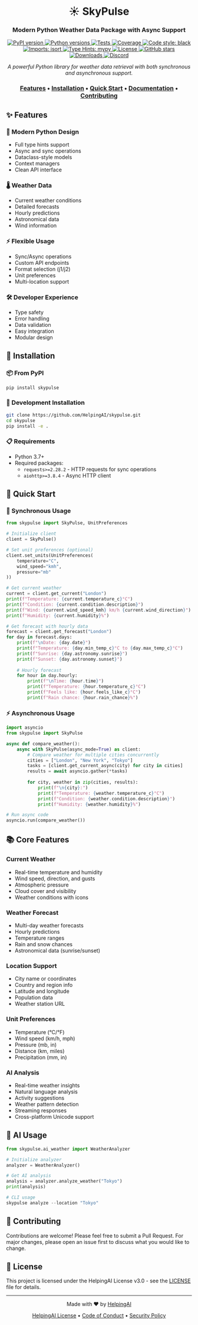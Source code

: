 <div align="center">

# ☀️ SkyPulse

<h3>Modern Python Weather Data Package with Async Support</h3>

<div align="center">
  <a href="https://pypi.org/project/skypulse/">
    <img src="https://img.shields.io/pypi/v/skypulse.svg" alt="PyPI version">
  </a>
  <a href="https://pypi.org/project/skypulse/">
    <img src="https://img.shields.io/pypi/pyversions/skypulse.svg" alt="Python versions">
  </a>
  <a href="https://github.com/HelpingAI/skypulse/actions">
    <img src="https://github.com/HelpingAI/skypulse/workflows/tests/badge.svg" alt="Tests">
  </a>
  <a href="https://codecov.io/gh/HelpingAI/skypulse">
    <img src="https://codecov.io/gh/HelpingAI/skypulse/branch/main/graph/badge.svg" alt="Coverage">
  </a>
  <a href="https://github.com/psf/black">
    <img src="https://img.shields.io/badge/code%20style-black-000000.svg" alt="Code style: black">
  </a>
  <a href="https://pycqa.github.io/isort/">
    <img src="https://img.shields.io/badge/%20imports-isort-%231674b1?style=flat&labelColor=ef8336" alt="Imports: isort">
  </a>
  <a href="https://mypy.readthedocs.io/">
    <img src="https://img.shields.io/badge/type%20hints-mypy-blue.svg" alt="Type Hints: mypy">
  </a>
  <a href="https://github.com/HelpingAI/skypulse/blob/main/LICENSE.md">
    <img src="https://img.shields.io/github/license/HelpingAI/skypulse.svg" alt="License">
  </a>
  <a href="https://github.com/HelpingAI/skypulse/stargazers">
    <img src="https://img.shields.io/github/stars/HelpingAI/skypulse.svg" alt="GitHub stars">
  </a>
  <a href="https://pepy.tech/project/skypulse">
    <img src="https://pepy.tech/badge/skypulse" alt="Downloads">
  </a>
  <a href="https://discord.gg/helpingai">
    <img src="https://img.shields.io/discord/1234567890?color=7289da&label=Discord&logo=discord&logoColor=white" alt="Discord">
  </a>
</div>

<p align="center">
  <i>A powerful Python library for weather data retrieval with both synchronous and asynchronous support.</i>
</p>

<div align="center">
  <h3>
    <a href="#features">Features</a> •
    <a href="#installation">Installation</a> •
    <a href="#quick-start">Quick Start</a> •
    <a href="#documentation">Documentation</a> •
    <a href="#contributing">Contributing</a>
  </h3>
</div>

</div>

## ✨ Features

<div class="grid">
  <div class="feature">
    <h3>🔄 Modern Python Design</h3>
    <ul>
      <li>Full type hints support</li>
      <li>Async and sync operations</li>
      <li>Dataclass-style models</li>
      <li>Context managers</li>
      <li>Clean API interface</li>
    </ul>
  </div>

  <div class="feature">
    <h3>🌡️ Weather Data</h3>
    <ul>
      <li>Current weather conditions</li>
      <li>Detailed forecasts</li>
      <li>Hourly predictions</li>
      <li>Astronomical data</li>
      <li>Wind information</li>
    </ul>
  </div>

  <div class="feature">
    <h3>⚡ Flexible Usage</h3>
    <ul>
      <li>Sync/Async operations</li>
      <li>Custom API endpoints</li>
      <li>Format selection (j1/j2)</li>
      <li>Unit preferences</li>
      <li>Multi-location support</li>
    </ul>
  </div>

  <div class="feature">
    <h3>🛠️ Developer Experience</h3>
    <ul>
      <li>Type safety</li>
      <li>Error handling</li>
      <li>Data validation</li>
      <li>Easy integration</li>
      <li>Modular design</li>
    </ul>
  </div>
</div>

## 🚀 Installation

### 📦 From PyPI
```bash
pip install skypulse
```

### 🔧 Development Installation
```bash
git clone https://github.com/HelpingAI/skypulse.git
cd skypulse
pip install -e .
```

### 📋 Requirements

- Python 3.7+
- Required packages:
  - `requests>=2.28.2` - HTTP requests for sync operations
  - `aiohttp>=3.8.4` - Async HTTP client

## 📖 Quick Start

### 🔄 Synchronous Usage
```python
from skypulse import SkyPulse, UnitPreferences

# Initialize client
client = SkyPulse()

# Set unit preferences (optional)
client.set_units(UnitPreferences(
    temperature="C",
    wind_speed="kmh",
    pressure="mb"
))

# Get current weather
current = client.get_current("London")
print(f"Temperature: {current.temperature_c}°C")
print(f"Condition: {current.condition.description}")
print(f"Wind: {current.wind_speed_kmh} km/h {current.wind_direction}")
print(f"Humidity: {current.humidity}%")

# Get forecast with hourly data
forecast = client.get_forecast("London")
for day in forecast.days:
    print(f"\nDate: {day.date}")
    print(f"Temperature: {day.min_temp_c}°C to {day.max_temp_c}°C")
    print(f"Sunrise: {day.astronomy.sunrise}")
    print(f"Sunset: {day.astronomy.sunset}")
    
    # Hourly forecast
    for hour in day.hourly:
        print(f"\nTime: {hour.time}")
        print(f"Temperature: {hour.temperature_c}°C")
        print(f"Feels like: {hour.feels_like_c}°C")
        print(f"Rain chance: {hour.rain_chance}%")
```

### ⚡ Asynchronous Usage
```python
import asyncio
from skypulse import SkyPulse

async def compare_weather():
    async with SkyPulse(async_mode=True) as client:
        # Compare weather for multiple cities concurrently
        cities = ["London", "New York", "Tokyo"]
        tasks = [client.get_current_async(city) for city in cities]
        results = await asyncio.gather(*tasks)
        
        for city, weather in zip(cities, results):
            print(f"\n{city}:")
            print(f"Temperature: {weather.temperature_c}°C")
            print(f"Condition: {weather.condition.description}")
            print(f"Humidity: {weather.humidity}%")

# Run async code
asyncio.run(compare_weather())
```

## 📚 Core Features

### Current Weather
- Real-time temperature and humidity
- Wind speed, direction, and gusts
- Atmospheric pressure
- Cloud cover and visibility
- Weather conditions with icons

### Weather Forecast
- Multi-day weather forecasts
- Hourly predictions
- Temperature ranges
- Rain and snow chances
- Astronomical data (sunrise/sunset)

### Location Support
- City name or coordinates
- Country and region info
- Latitude and longitude
- Population data
- Weather station URL

### Unit Preferences
- Temperature (°C/°F)
- Wind speed (km/h, mph)
- Pressure (mb, in)
- Distance (km, miles)
- Precipitation (mm, in)

### AI Analysis
- Real-time weather insights
- Natural language analysis
- Activity suggestions
- Weather pattern detection
- Streaming responses
- Cross-platform Unicode support

## 🤖 AI Usage
```python
from skypulse.ai_weather import WeatherAnalyzer

# Initialize analyzer
analyzer = WeatherAnalyzer()

# Get AI analysis
analysis = analyzer.analyze_weather("Tokyo")
print(analysis)

# CLI usage
skypulse analyze --location "Tokyo"
```

## 📝 Contributing

Contributions are welcome! Please feel free to submit a Pull Request. For major changes, please open an issue first to discuss what you would like to change.

## 📄 License

This project is licensed under the HelpingAI License v3.0 - see the [LICENSE](LICENSE.md) file for details.

<div align="center">

---

<p>
  Made with ❤️ by <a href="https://github.com/HelpingAI">HelpingAI</a>
</p>

<p>
  <a href="https://github.com/HelpingAI/skypulse/blob/main/LICENSE.md">HelpingAI License</a> •
  <a href="https://github.com/HelpingAI/skypulse/blob/main/CODE_OF_CONDUCT.md">Code of Conduct</a> •
  <a href="https://github.com/HelpingAI/skypulse/blob/main/SECURITY.md">Security Policy</a>
</p>

</div>
